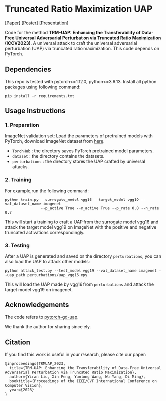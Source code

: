 # Truncated Ratio Maximization UAP
[[Paper]](https://openaccess.thecvf.com/content/ICCV2023/html/Liu_TRM-UAP_Enhancing_the_Transferability_of_Data-Free_Universal_Adversarial_Perturbation_via_ICCV_2023_paper.html) [[Poster]](https://drive.google.com/file/d/16ljA-MjlF8dHHp5NVcHUtUjFX1u7HI8B/view) [[Presentation]](https://drive.google.com/file/d/16Rdu6pGuSuaK14H1MK7acxatkHMjj_oL/view)

Code for the method **TRM-UAP: Enhancing the Transferability of Data-Free Universal Adversarial Perturbation via Truncated Ratio Maximization (ICCV2023)**. A universal attack to craft the universal adversarial perturbation (UAP) via truncated ratio maximization. This code depends on PyTorch.

## Dependencies

This repo is tested with pytorch<=1.12.0, python<=3.6.13.
Install all python packages using following command:
```
pip install -r requirements.txt
```

## Usage Instructions

### 1. Preparation

ImageNet validation set:
   Load the parameters of pretrained models with PyTorch, download ImageNet dataset from [here](https://image-net.org/challenges/LSVRC/2012/2012-downloads.php).
- `TorchHub` : the directory saves PyTorch pretrained model parameters.
- `dataset` : the directory contains the datasets.
- `perturbations` : the directory stores the UAP crafted by universal attacks. 



### 2. Training

For example,run the following command:

```
python train.py --surrogate_model vgg16 --target_model vgg19 --val_dataset_name imagenet 
                --p_active True --n_active True --p_rate 0.8 --n_rate 0.7
```
This will start a training to craft a UAP from the surrogate model vgg16 and attack the target model vgg19 on ImageNet with the positive and negative truncated activations correspondingly.


### 3. Testing
After a UAP is generated and saved on the directory `perturbations`, you can also load the UAP to attack other models:
```
python attack_test.py --test_model vgg19 --val_dataset_name imagenet --uap_path perturbations/uap_vgg16.npy
```
This will load the UAP made by vgg16 from `perturbations` and attack the target model vgg19 on imagenet.


## Acknowledgements
The code refers to [pytorch-gd-uap](https://github.com/psandovalsegura/pytorch-gd-uap).

We thank the author for sharing sincerely.

## Citation
If you find this work is useful in your research, please cite our paper:
```
@inproceedings{TRMUAP_2023,
  title={TRM-UAP: Enhancing the Transferability of Data-Free Universal Adversarial Perturbation via Truncated Ratio Maximization},
  author={Yiran Liu, Xin Feng, Yunlong Wang, Wu Yang, Di Ming},
  booktitle={Proceedings of the IEEE/CVF International Conference on Computer Vision},
  year={2023}
}
```
